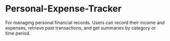 # Personal-Expense-Tracker
For managing personal financial records. Users can record their income and expenses, retrieve past transactions, and get summaries by category or time period.
